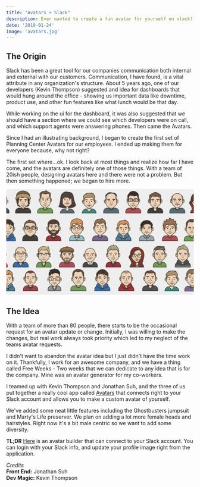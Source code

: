 ```yaml
---
title: "Avatars + Slack"
description: Ever wanted to create a fun avatar for yourself on slack? Now you can.
date: '2019-01-24'
image: 'avatars.jpg'
---
```


## The Origin
Slack has been a great tool for our companies communication both internal and external with our customers. Communication, I have found, is a vital attribute in any organization's structure. About 5 years ago, one of our developers (Kevin Thompson) suggested and idea for dashboards that would hung around the office - showing us important data like downtime, product use, and other fun features like what lunch would be that day.

While working on the ui for the dashboard, it was also suggested that we should have a section where we could see which developers were on call, and which support agents were answering phones. Then came the Avatars.

Since I had an illustrating background, I began to create the first set of Planning Center Avatars for our employees. I ended up making them for everyone because, why not right?

The first set where...ok. I look back at most things and realize how far I have come, and the avatars are definitely one of those things. With a team of 20ish people, designing avatars here and there were not a problem. But then something happened; we began to hire more.

![Avatars for my co-workers](more.jpg)


## The Idea
With a team of more than 80 people, there starts to be the occasional request for an avatar update or change. Initially, I was willing to make the changes, but real work always took priority which led to my neglect of the teams avatar requests.

I didn't want to abandon the avatar idea but I just didn't have the time work on it. Thankfully, I work for an awesome company, and we have a thing called Free Weeks - Two weeks that we can dedicate to any idea that is for the company. Mine was an avatar generator for my co-workers.

I teamed up with Kevin Thompson and Jonathan Suh, and the three of us put together a really cool app called [Avatars](https://avatars.pco.bz) that connects right to your Slack account and allows you to make a custom avatar of yourself.

We've added some neat little features including the Ghostbusters jumpsuit and Marty's Life preserver. We plan on adding a lot more female heads and hairstyles. Right now it's a bit male centric so we want to add some diversity.

**TL;DR** [Here](https://avatars.pco.bz) is an avatar builder that can connect to your Slack account. You can login with your Slack info, and update your profile image right from the application.

_Credits_
<br/>
**Front End:** Jonathan Suh
<br/>
**Dev Magic:** Kevin Thompson

